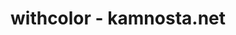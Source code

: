 ---
layout: home
title: withcolor - kamnosta.net
permalink: /withcolor/
target_collections:
  - withcolor
---